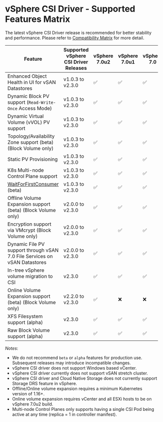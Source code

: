 <!-- markdownlint-disable MD033 -->

# vSphere CSI Driver - Supported Features Matrix

The latest vSphere CSI Driver release is recommended for better stability and performance. Please refer to [Compatibility Matrix](compatiblity_matrix.md) for more detail.

| **Feature**                                                                                 | **Supported vSphere CSI Driver Releases** | vSphere 7.0u2 | vSphere 7.0u1 | vSphere 7.0 | vSphere 6.7U3 |
|---------------------------------------------------------------------------------------------|-------------------------------------------|---------------|---------------|-------------|---------------|
| Enhanced Object Health in UI for vSAN Datastores                                            | v1.0.3 to v2.3.0                          | ✅             | ✅             | ✅           | ✅             |
| Dynamic Block PV support (`Read-Write-Once` Access Mode)                                    | v1.0.3 to v2.3.0                          | ✅             | ✅             | ✅           | ✅             |
| Dynamic Virtual Volume (vVOL) PV support                                                    | v1.0.3 to v2.3.0                          | ✅             | ✅             | ✅           | ✅             |
| Topology/Availability Zone support (beta) (Block Volume only)                               | v1.0.3 to v2.3.0                          | ✅             | ✅             | ✅           | ✅             |
| Static PV Provisioning                                                                      | v1.0.3 to v2.3.0                          | ✅             | ✅             | ✅           | ✅             |
| K8s Multi-node Control Plane support                                                        | v1.0.3 to v2.3.0                          | ✅             | ✅             | ✅           | ✅             |
| [WaitForFirstConsumer](https://kubernetes.io/docs/concepts/storage/storage-classes/) (beta) | v1.0.3 to v2.3.0                          | ✅             | ✅             | ✅           | ✅             |
| Offline Volume Expansion support (beta) (Block Volume only)                                 | v2.0.0 to v2.3.0                          | ✅             | ✅             | ✅           | ❌             |
| Encryption support via VMcrypt (Block Volume only)                                          | v2.0.0 to v2.3.0                          | ✅             | ✅             | ✅           | ❌             |
| Dynamic File PV support through vSAN 7.0 File Services on vSAN Datastores                   | v2.0.0 to v2.3.0                          | ✅             | ✅             | ✅           | ❌             |
| In-tree vSphere volume migration to CSI                                                     | v2.3.0                                    | ✅             | ✅             | ✅           | ✅             |
| Online Volume Expansion support (beta) (Block Volume only)                                  | v2.2.0 to v2.3.0                          | ✅             | ❌             | ❌           | ❌             |
| XFS Filesystem support (alpha)                                                              | v2.3.0                                    | ✅             | ✅             | ✅           | ✅             |
| Raw Block Volume support (alpha)                                                            | v2.3.0                                    | ✅             | ✅             | ✅           | ✅             |

_Notes_:

* We do not recommend `beta` or `alpha` features for production use. Subsequent releases may introduce incompatible changes.
* vSphere CSI driver does not support Windows based vCenter.
* vSphere CSI driver currently does not support vSAN stretch cluster.
* vSphere CSI driver and Cloud Native Storage does not currently support Storage DRS feature in vSphere.
* Offline/Online volume expansion requires a minimum Kubernetes version of 1.16+.
* Online volume expansion requires vCenter and all ESXi hosts to be on vSphere 7.0u2 build.
* Multi-node Control Planes only supports having a single CSI Pod being active at any time (replica = 1 in controller manifest).
